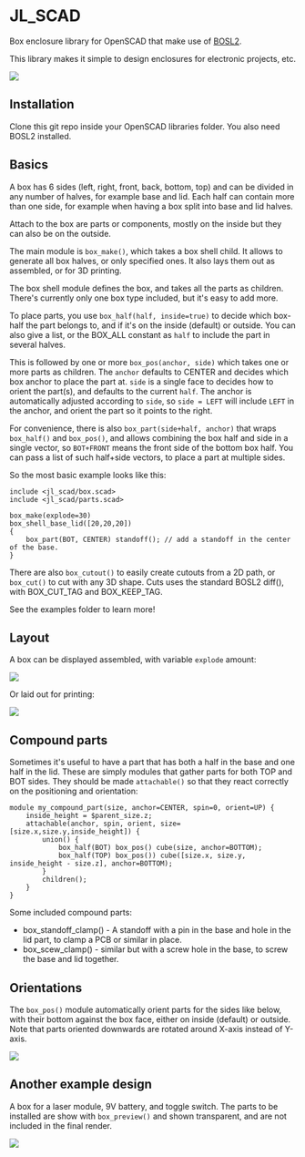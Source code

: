 # JL_SCAD

Box enclosure library for OpenSCAD that make use of [BOSL2](https://github.com/BelfrySCAD/BOSL2/tree/master).

This library makes it simple to design enclosures for electronic projects, etc.

![](images/jl_box_example.png)

## Installation
Clone this git repo inside your OpenSCAD libraries folder.
You also need BOSL2 installed.

## Basics

A box has 6 sides (left, right, front, back, bottom, top) and can be divided in any number of halves, for example base and lid. Each half can contain more than one side, for example when having a box split into base and lid halves.

Attach to the box are parts or components, mostly on the inside but they can also be on the outside.

The main module is `box_make()`, which takes a box shell child. It allows to generate all box halves, or only specified ones. It also lays them out as assembled, or for 3D printing.

The box shell module defines the box, and takes all the parts as children. There's currently only one box type included, but it's easy to add more.

To place parts, you use `box_half(half, inside=true)` to decide which box-half the part belongs to, and if it's on the inside (default) or outside. You can also give a list, or the BOX_ALL constant as `half` to include the part in several halves.

This is followed by one or more `box_pos(anchor, side)` which takes one or more parts as children. The `anchor` defaults to CENTER and decides which box anchor to place the part at. `side` is a single face to decides how to orient the part(s), and defaults to the current `half`. The anchor is automatically adjusted according to `side`, so `side = LEFT` will include `LEFT` in the anchor, and orient the part so it points to the right. 

For convenience, there is also `box_part(side+half, anchor)` that wraps `box_half()` and `box_pos()`, and allows combining the box half and side in a single vector, so `BOT+FRONT` means the front side of the bottom box half. You can pass a list of such half+side vectors, to place a part at multiple sides.

So the most basic example looks like this:
```
include <jl_scad/box.scad>
include <jl_scad/parts.scad>

box_make(explode=30)
box_shell_base_lid([20,20,20])
{
    box_part(BOT, CENTER) standoff(); // add a standoff in the center of the base.
}
```

There are also `box_cutout()` to easily create cutouts from a 2D path, or `box_cut()` to cut with any 3D shape. Cuts uses the standard BOSL2 diff(), with BOX_CUT_TAG and BOX_KEEP_TAG.

See the examples folder to learn more!

## Layout

A box can be displayed assembled, with variable `explode` amount:

![](images/box_explode_anim.gif)

Or laid out for printing:

![](images/box_print_layout.png)

## Compound parts

Sometimes it's useful to have a part that has both a half in the base and one half in the lid. These are simply modules that gather parts for both TOP and BOT sides. They should be made `attachable()` so that they react correctly on the positioning and orientation:

```
module my_compound_part(size, anchor=CENTER, spin=0, orient=UP) {
    inside_height = $parent_size.z;
    attachable(anchor, spin, orient, size=[size.x,size.y,inside_height]) {
        union() {
            box_half(BOT) box_pos() cube(size, anchor=BOTTOM);
            box_half(TOP) box_pos()) cube([size.x, size.y, inside_height - size.z], anchor=BOTTOM);
        }
        children();
    }
}
```

Some included compound parts:

- box_standoff_clamp() - A standoff with a pin in the base and hole in the lid part, to clamp a PCB or similar in place.
- box_scew_clamp() - similar but with a screw hole in the base, to screw the base and lid together.

## Orientations
The `box_pos()` module automatically orient parts for the sides like below, with their bottom against the box face, either on inside (default) or outside. Note that parts oriented downwards are rotated around X-axis instead of Y-axis.

![](images/jl_box_orientations.png)

## Another example design
A box for a laser module, 9V battery, and toggle switch. The parts to be installed are show with `box_preview()` and shown transparent, and are not included in the final render.

![](images/jl_box_laserbox.png)
